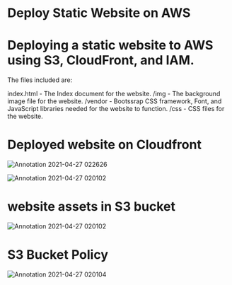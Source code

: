 # Deploy Static Website on AWS

# Deploying a static website to AWS using S3, CloudFront, and IAM.

The files included are: 

index.html - The Index document for the website.
/img - The background image file for the website.
/vendor - Bootssrap CSS framework, Font, and JavaScript libraries needed for the website to function.
/css - CSS files for the website.

# Deployed website on Cloudfront
![Annotation 2021-04-27 022626](https://user-images.githubusercontent.com/32970780/116171135-18a16100-a700-11eb-84c7-1b564ce7ec03.png)

![Annotation 2021-04-27 020102](https://user-images.githubusercontent.com/32970780/116170284-6cab4600-a6fe-11eb-8880-3806a38f2d26.png)

# website assets in S3 bucket
![Annotation 2021-04-27 020102](https://user-images.githubusercontent.com/32970780/116170384-9cf2e480-a6fe-11eb-8eee-ae3a454d29b3.png)

# S3 Bucket Policy
![Annotation 2021-04-27 020104](https://user-images.githubusercontent.com/32970780/116170151-29e96e00-a6fe-11eb-98df-6e573552b79e.png)
